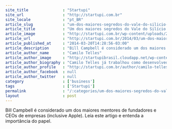 ```yaml
---
site_title               : "Startupi"
site_url                 : "http://startupi.com.br"
site_locale              : "pt_BR"
article_slug             : "um-dos-maiores-segredos-do-vale-do-silicio-bill-campbell-mentor-mor"
article_title            : "Um dos maiores segredos do Vale do Silício: Bill Campbell, mentor-mor"
article_image            : "http://startupi.com.br/wp-content/uploads/2014/03/bill_campbel-620x250.png"
article_url              : "http://startupi.com.br/2014/03/um-dos-maiores-segredos-vale-silicio/"
article_published_at     : "2014-03-20T14:28:56-03:00"
article_description      : "Bill Campbell é considerado um dos maiores mentores de fundadores e CEOs de empresas (inclusive Apple). Leia este artigo e entenda a importância do papel."
article_author_name      : "Camilo Telles"
article_author_image     : "http://startupibrasil.cloudapp.net/wp-content/uploads/2014/05/Camilo-Telles_avatar_1400818739.png"
article_author_biography : "Camilo Telles já trabalhou como desenvolvedor, gerente de tecnologia, articulador de políticas públicas e empreendedor. Atualmente, é CEO da  e tem o blog ."
article_author_profile   : "http://startupi.com.br/author/camilo-telles/"
article_author_facebook  : null
article_author_twitter   : null
category                 : ['business']
tags                     : ['Startupi']
permalink                : "/:categories/um-dos-maiores-segredos-do-vale-do-silicio-bill-campbell-mentor-mor/"
layout                   : post
---
```


Bill Campbell é considerado um dos maiores mentores de fundadores e CEOs de empresas (inclusive Apple). Leia este artigo e entenda a importância do papel.
